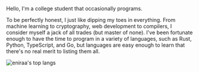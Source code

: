 Hello, I'm a college student that occasionally programs.

To be perfectly honest, I just like dipping my toes in everything. From machine learning to cryptography, web development to compilers, I consider myself a jack of all trades (but master of none). I've been fortunate enough to have the time to program in a variety of languages, such as Rust, Python, TypeScript, and Go, but languages are easy enough to learn that there's no real merit to listing them all.

![eniraa's top langs](https://github-readme-stats.vercel.app/api/top-langs/?username=eniraa&layout=compact&theme=github_dark)
